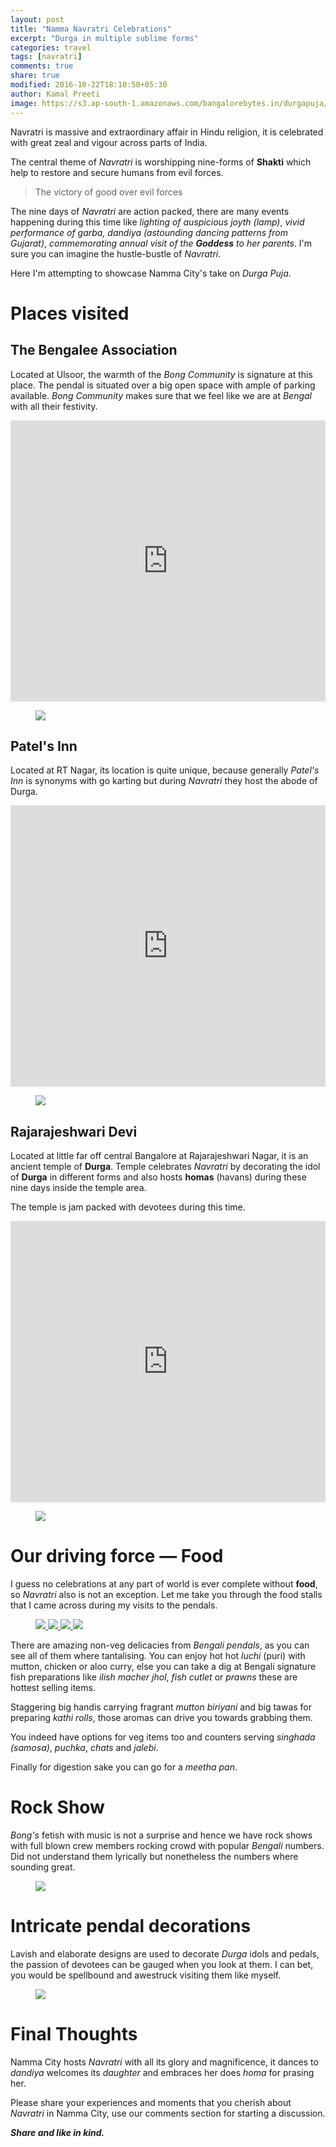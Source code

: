 ```yaml
---
layout: post
title: "Namma Navratri Celebrations"
excerpt: "Durga in multiple sublime forms"
categories: travel
tags: [navratri]
comments: true
share: true
modified: 2016-10-22T18:10:50+05:30
author: Kamal Preeti
image: https://s3.ap-south-1.amazonaws.com/bangalorebytes.in/durgapuja/Header.jpg
---
```

Navratri is massive and extraordinary affair in Hindu religion, it is celebrated with great zeal and vigour across parts of India. 

The central theme of _Navratri_ is worshipping nine-forms of **Shakti** which help to restore and secure humans from evil forces.

>The victory of good over evil forces

The nine days of _Navratri_ are action packed, there are many events happening during this time like _lighting of auspicious joyth (lamp)_,
_vivid performance of garba, dandiya (astounding dancing patterns from Gujarat)_, _commemorating annual visit of the **Goddess** to her parents_. 
I'm sure you can imagine the hustle-bustle of _Navratri_.

Here I'm attempting to showcase Namma City's take on _Durga Puja_.  

# Places visited

## The Bengalee Association

Located at Ulsoor, the warmth of the _Bong Community_ is signature at this place. The pendal is situated over a big open space with ample of parking available.
_Bong Community_ makes sure that we feel like we are at _Bengal_ with all their festivity.

<iframe src="https://www.google.com/maps/embed?pb=!1m18!1m12!1m3!1d3887.748285778916!2d77.61733331501559!3d12.987944990845179!2m3!1f0!2f0!3f0!3m2!1i1024!2i768!4f13.1!3m3!1m2!1s0x3bae142d28b1b893%3A0xe1711fa87744f659!2sThe+Bengalee+Association!5e0!3m2!1sen!2sin!4v1477145687313" width="100%" height="450" frameborder="0" style="border:0" allowfullscreen></iframe>

<figure>
	<a href="https://s3.ap-south-1.amazonaws.com/bangalorebytes.in/durgapuja/1.jpg">
		<img src="https://s3.ap-south-1.amazonaws.com/bangalorebytes.in/durgapuja/1.jpg">
	</a>
</figure>

## Patel's Inn
Located at RT Nagar, its location is quite unique, because generally _Patel's Inn_ is synonyms with go karting but during _Navratri_ they host the abode of Durga.

<iframe src="https://www.google.com/maps/embed?pb=!1m18!1m12!1m3!1d3887.2306744526404!2d77.59636321501584!3d13.020977290823511!2m3!1f0!2f0!3f0!3m2!1i1024!2i768!4f13.1!3m3!1m2!1s0x3bae17ae4d8754a9%3A0x8fda3175de20d509!2sPatel&#39;s+Inn!5e0!3m2!1sen!2sin!4v1477145956937" width="100%" height="450" frameborder="0" style="border:0" allowfullscreen></iframe>

<figure>
	<a href="https://s3.ap-south-1.amazonaws.com/bangalorebytes.in/durgapuja/5.jpg">
		<img src="https://s3.ap-south-1.amazonaws.com/bangalorebytes.in/durgapuja/5.jpg">
	</a>
</figure>

## Rajarajeshwari Devi
Located at little far off central Bangalore at Rajarajeshwari Nagar, it is an ancient temple of **Durga**. 
Temple celebrates _Navratri_ by decorating the idol of **Durga** in different forms and also hosts **homas** (havans) during these nine days inside the temple area.

The temple is jam packed with devotees during this time.
<iframe src="https://www.google.com/maps/embed?pb=!1m18!1m12!1m3!1d3888.7035402838937!2d77.50884001501502!3d12.92676589088533!2m3!1f0!2f0!3f0!3m2!1i1024!2i768!4f13.1!3m3!1m2!1s0x0%3A0xa860256739938942!2sRajarajeshwari+Temple!5e0!3m2!1sen!2sin!4v1477146209998" width="100%" height="450" frameborder="0" style="border:0" allowfullscreen></iframe>

<figure>
	<a href="https://s3.ap-south-1.amazonaws.com/bangalorebytes.in/durgapuja/9.jpg">
		<img src="https://s3.ap-south-1.amazonaws.com/bangalorebytes.in/durgapuja/9.jpg">
	</a>
</figure>

# Our driving force — Food
I guess no celebrations at any part of world is ever complete without **food**, so _Navratri_ also is not an exception.
Let me take you through the food stalls that I came across during my visits to the pendals.

<figure>
	<a href="https://s3.ap-south-1.amazonaws.com/bangalorebytes.in/durgapuja/2.jpg">
		<img src="https://s3.ap-south-1.amazonaws.com/bangalorebytes.in/durgapuja/2.jpg">
	</a>
	<a href="https://s3.ap-south-1.amazonaws.com/bangalorebytes.in/durgapuja/3.jpg">
		<img src="https://s3.ap-south-1.amazonaws.com/bangalorebytes.in/durgapuja/3.jpg">
	</a>
	<a href="https://s3.ap-south-1.amazonaws.com/bangalorebytes.in/durgapuja/4.jpg">
		<img src="https://s3.ap-south-1.amazonaws.com/bangalorebytes.in/durgapuja/4.jpg">
	</a>
	<a href="https://s3.ap-south-1.amazonaws.com/bangalorebytes.in/durgapuja/8.jpg">
		<img src="https://s3.ap-south-1.amazonaws.com/bangalorebytes.in/durgapuja/8.jpg">
	</a>
</figure>

There are amazing non-veg delicacies from _Bengali pendals_, as you can see all of them where tantalising.
You can enjoy hot hot *luchi* (puri) with mutton, chicken or aloo curry, 
else you can take a dig at Bengali signature fish preparations like *ilish macher jhol*, *fish cutlet* or *prawns* these are hottest selling items.

Staggering big handis carrying fragrant *mutton biriyani* and big tawas for preparing *kathi rolls*, those aromas can drive you towards grabbing them.

You indeed have options for veg items too and counters serving *singhada (samosa)*, *puchka*, *chats* and *jalebi*.

Finally for digestion sake you can go for a *meetha pan*.

# Rock Show
_Bong's_ fetish with music is not a surprise and hence we have rock shows with full blown crew members rocking crowd with popular _Bengali_ numbers.
Did not understand them lyrically but nonetheless the numbers where sounding great.

<figure>
	<a href="https://s3.ap-south-1.amazonaws.com/bangalorebytes.in/durgapuja/7.jpg">
		<img src="https://s3.ap-south-1.amazonaws.com/bangalorebytes.in/durgapuja/7.jpg">
	</a>
</figure>

# Intricate pendal decorations
Lavish and elaborate designs are used to decorate *Durga* idols and pedals, the passion of devotees can be gauged when you look at them.
I can bet, you would be spellbound and awestruck visiting them like myself.

<figure>
	<a href="https://s3.ap-south-1.amazonaws.com/bangalorebytes.in/durgapuja/6.jpg">
		<img src="https://s3.ap-south-1.amazonaws.com/bangalorebytes.in/durgapuja/6.jpg">
	</a>
</figure>

# Final Thoughts
Namma City hosts _Navratri_ with all its glory and magnificence, it dances to *dandiya* 
welcomes its *daughter* and embraces her does *homa* for prasing her.

Please share your experiences and moments that you cherish about _Navratri_ in Namma City, use our comments section for starting a discussion.

_**Share and like in kind.**_
